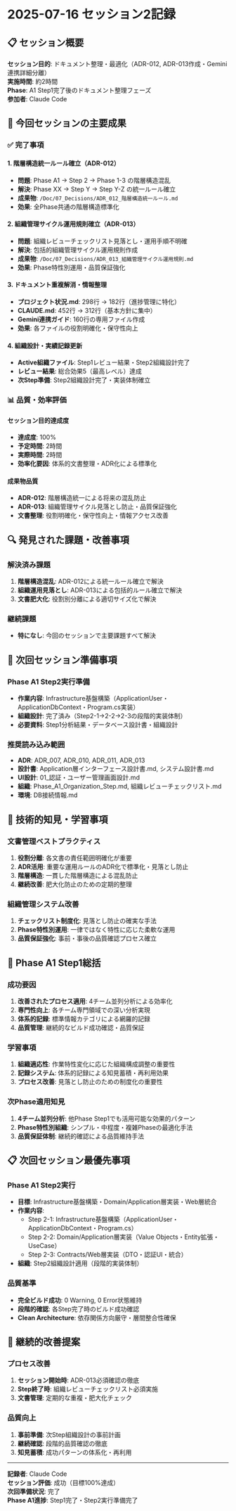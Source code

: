 # 2025-07-16 セッション2記録

## 📋 セッション概要

**セッション目的**: ドキュメント整理・最適化（ADR-012, ADR-013作成・Gemini連携詳細分離）  
**実施時間**: 約2時間  
**Phase**: A1 Step1完了後のドキュメント整理フェーズ  
**参加者**: Claude Code  

## 🎯 今回セッションの主要成果

### ✅ 完了事項

#### 1. 階層構造統一ルール確立（ADR-012）
- **問題**: Phase A1 → Step 2 → Phase 1-3 の階層構造混乱
- **解決**: Phase XX → Step Y → Step Y-Z の統一ルール確立
- **成果物**: `/Doc/07_Decisions/ADR_012_階層構造統一ルール.md`
- **効果**: 全Phase共通の階層構造標準化

#### 2. 組織管理サイクル運用規則確立（ADR-013）
- **問題**: 組織レビューチェックリスト見落とし・運用手順不明確
- **解決**: 包括的組織管理サイクル運用規則作成
- **成果物**: `/Doc/07_Decisions/ADR_013_組織管理サイクル運用規則.md`
- **効果**: Phase特性別運用・品質保証強化

#### 3. ドキュメント重複解消・情報整理
- **プロジェクト状況.md**: 298行 → 182行（進捗管理に特化）
- **CLAUDE.md**: 452行 → 312行（基本方針に集中）
- **Gemini連携ガイド**: 160行の専用ファイル作成
- **効果**: 各ファイルの役割明確化・保守性向上

#### 4. 組織設計・実績記録更新
- **Active組織ファイル**: Step1レビュー結果・Step2組織設計完了
- **レビュー結果**: 総合効果5（最高レベル）達成
- **次Step準備**: Step2組織設計完了・実装体制確立

### 📊 品質・効率評価

#### セッション目的達成度
- **達成度**: 100%
- **予定時間**: 2時間
- **実際時間**: 2時間
- **効率化要因**: 体系的文書整理・ADR化による標準化

#### 成果物品質
- **ADR-012**: 階層構造統一による将来の混乱防止
- **ADR-013**: 組織管理サイクル見落とし防止・品質保証強化
- **文書整理**: 役割明確化・保守性向上・情報アクセス改善

## 🔍 発見された課題・改善事項

### 解決済み課題
1. **階層構造混乱**: ADR-012による統一ルール確立で解決
2. **組織運用見落とし**: ADR-013による包括的ルール確立で解決
3. **文書肥大化**: 役割別分離による適切サイズ化で解決

### 継続課題
- **特になし**: 今回のセッションで主要課題すべて解決

## 🚀 次回セッション準備事項

### Phase A1 Step2実行準備
- **作業内容**: Infrastructure基盤構築（ApplicationUser・ApplicationDbContext・Program.cs実装）
- **組織設計**: 完了済み（Step2-1→2-2→2-3の段階的実装体制）
- **必要資料**: Step1分析結果・データベース設計書・組織設計

### 推奨読み込み範囲
- **ADR**: ADR_007, ADR_010, ADR_011, ADR_013
- **設計書**: Application層インターフェース設計書.md, システム設計書.md
- **UI設計**: 01_認証・ユーザー管理画面設計.md
- **組織**: Phase_A1_Organization_Step.md, 組織レビューチェックリスト.md
- **環境**: DB接続情報.md

## 📝 技術的知見・学習事項

### 文書管理ベストプラクティス
1. **役割分離**: 各文書の責任範囲明確化が重要
2. **ADR活用**: 重要な運用ルールのADR化で標準化・見落とし防止
3. **階層構造**: 一貫した階層構造による混乱防止
4. **継続改善**: 肥大化防止のための定期的整理

### 組織管理システム改善
1. **チェックリスト制度化**: 見落とし防止の確実な手法
2. **Phase特性別運用**: 一律ではなく特性に応じた柔軟な運用
3. **品質保証強化**: 事前・事後の品質確認プロセス確立

## 🎯 Phase A1 Step1総括

### 成功要因
1. **改善されたプロセス適用**: 4チーム並列分析による効率化
2. **専門性向上**: 各チーム専門領域での深い分析実現
3. **体系的記録**: 標準情報カテゴリによる網羅的記録
4. **品質管理**: 継続的なビルド成功確認・品質保証

### 学習事項
1. **組織適応性**: 作業特性変化に応じた組織構成調整の重要性
2. **記録システム**: 体系的記録による知見蓄積・再利用効果
3. **プロセス改善**: 見落とし防止のための制度化の重要性

### 次Phase適用知見
1. **4チーム並列分析**: 他Phase Step1でも活用可能な効果的パターン
2. **Phase特性別組織**: シンプル・中程度・複雑Phaseの最適化手法
3. **品質保証体制**: 継続的確認による品質維持手法

## 📋 次回セッション最優先事項

### Phase A1 Step2実行
- **目標**: Infrastructure基盤構築・Domain/Application層実装・Web層統合
- **作業内容**: 
  - Step 2-1: Infrastructure基盤構築（ApplicationUser・ApplicationDbContext・Program.cs）
  - Step 2-2: Domain/Application層実装（Value Objects・Entity拡張・UseCase）
  - Step 2-3: Contracts/Web層実装（DTO・認証UI・統合）
- **組織**: Step2組織設計適用（段階的実装体制）

### 品質基準
- **完全ビルド成功**: 0 Warning, 0 Error状態維持
- **段階的確認**: 各Step完了時のビルド成功確認
- **Clean Architecture**: 依存関係方向厳守・層間整合性確保

## 🔄 継続的改善提案

### プロセス改善
1. **セッション開始時**: ADR-013必須確認の徹底
2. **Step終了時**: 組織レビューチェックリスト必須実施
3. **文書管理**: 定期的な重複・肥大化チェック

### 品質向上
1. **事前準備**: 次Step組織設計の事前計画
2. **継続確認**: 段階的品質確認の徹底
3. **知見蓄積**: 成功パターンの体系化・再利用

---

**記録者**: Claude Code  
**セッション評価**: 成功（目標100%達成）  
**次回準備状況**: 完了  
**Phase A1進捗**: Step1完了・Step2実行準備完了